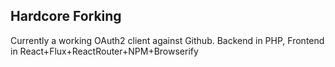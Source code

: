 Hardcore Forking
-------------------------------------

Currently a working OAuth2 client against Github.  Backend in PHP, Frontend in React+Flux+ReactRouter+NPM+Browserify